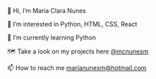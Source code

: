 👋 Hi, I’m Maria Clara Nunes

👀 I’m interested in Python, HTML, CSS, React

🌱 I’m currently learning Python

:world_map:	Take a look on my projects here [@mcnunesm](https://mcnunesm.github.io/projetos) 

📫 How to reach me marianunesm@hotmail.com

<!---
mcnunesm/mcnunesm is a ✨ special ✨ repository because its `README.md` (this file) appears on your GitHub profile.
You can click the Preview link to take a look at your changes.
--->
